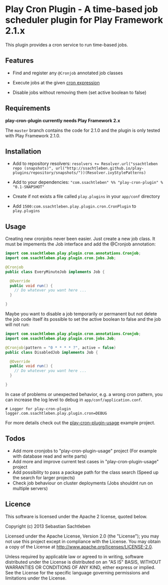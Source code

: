 # Play Cron Plugin - A time-based job scheduler plugin for Play Framework 2.1.x

This plugin provides a cron service to run time-based jobs. 

## Features

* Find and register any ```@Cronjob``` annotated job classes

* Execute jobs at the given [cron expression](http://quartz-scheduler.org/documentation/quartz-2.1.x/tutorials/tutorial-lesson-06#TutorialLesson6-CronExpressions)

* Disable jobs without removing them (set active boolean to false)

## Requirements

**play-cron-plugin currently needs Play Framework 2.x**

The `master` branch contains the code for 2.1.0 and the plugin is only tested with Play Framework 2.1.0.

## Installation

* Add to repository resolvers: ```resolvers += Resolver.url("ssachtleben repo (snapshots)", url("http://ssachtleben.github.io/play-plugins/repository/snapshots/"))(Resolver.ivyStylePatterns)```

* Add to your dependencies: ```"com.ssachtleben" %% "play-cron-plugin" % "0.1-SNAPSHOT"```

* Create if not exists a file called ```play.plugins``` in your ```app/conf``` directory

* Add ```1500:com.ssachtleben.play.plugin.cron.CronPlugin``` to ```play.plugins```

## Usage

Creating new cronjobs never been easier. Just create a new job class. It must be impements the Job interface and add the @Cronjob annotation:

```java
import com.ssachtleben.play.plugin.cron.annotations.Cronjob;
import com.ssachtleben.play.plugin.cron.jobs.Job;

@Cronjob
public class EveryMinuteJob implements Job {

  @Override
  public void run() {
    // Do whatever you want here ...
  }

}
```

Maybe you want to disable a job temporarily or permanent but not delete the job code itself its possible to set the active boolean to false and the job will not run:

```java
import com.ssachtleben.play.plugin.cron.annotations.Cronjob;
import com.ssachtleben.play.plugin.cron.jobs.Job;

@Cronjob(pattern = "0 * * * * ?", active = false)
public class DisabledJob implements Job {

  @Override
  public void run() {
    // Do whatever you want here ...
  }

}
```

In case of problems or unexpected behavior, e.g. a wrong cron pattern, you can increase the log level to debug in ```app/conf/application.conf```.

```
# Logger for play-cron-plugin
logger.com.ssachtleben.play.plugin.cron=DEBUG
```

For more details check out the [play-cron-plugin-usage](samples/play-cron-plugin-usage) example project.

## Todos

* Add more cronjobs to "play-cron-plugin-usage" project (For example with database read and write parts)
* Add more and improve current test cases in "play-cron-plugin-usage" project
* Add possibility to pass a package path for the class search (Speed up the search for larger projects)
* Check job behaviour on cluster deployments (Jobs shouldnt run on multiple servers)

## Licence

This software is licensed under the Apache 2 license, quoted below.

Copyright (c) 2013 Sebastian Sachtleben

Licensed under the Apache License, Version 2.0 (the "License"); you may not use this project except in compliance with the License. You may obtain a copy of the License at http://www.apache.org/licenses/LICENSE-2.0.

Unless required by applicable law or agreed to in writing, software distributed under the License is distributed on an "AS IS" BASIS, WITHOUT WARRANTIES OR CONDITIONS OF ANY KIND, either express or implied. See the License for the specific language governing permissions and limitations under the License.